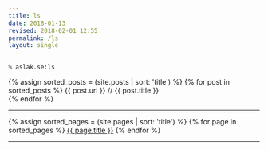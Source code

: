 ```yaml
---
title: ls
date: 2018-01-13
revised: 2018-02-01 12:55 
permalink: /ls
layout: single
---
```


`% aslak.se:ls`

<p>

{% assign sorted_posts = (site.posts | sort: 'title') %}
{% for post in sorted_posts %}
{{ post.url }} // {{ post.title }}<br/>
{% endfor %}

- - -

{% assign sorted_pages = (site.pages | sort: 'title') %}
{% for page in sorted_pages %}
<a href="{{ page.url }}"> {{ page.title }}</a>
{% endfor %}

- - -
